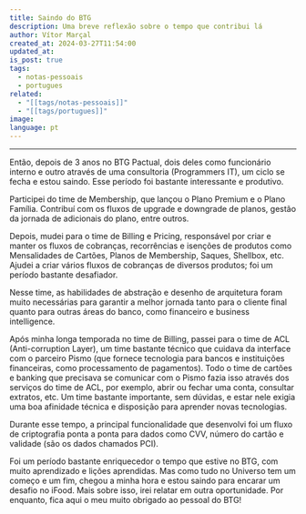 ```yaml
---
title: Saindo do BTG
description: Uma breve reflexão sobre o tempo que contribui lá
author: Vítor Marçal
created_at: 2024-03-27T11:54:00
updated_at: 
is_post: true
tags:
  - notas-pessoais
  - portugues
related:
  - "[[tags/notas-pessoais]]"
  - "[[tags/portugues]]"
image: 
language: pt
---
```

----


Então, depois de 3 anos no BTG Pactual, dois deles como funcionário interno e outro através de uma consultoria (Programmers IT), um ciclo se fecha e estou saindo. Esse período foi bastante interessante e produtivo.

Participei do time de Membership, que lançou o Plano Premium e o Plano Família. Contribuí com os fluxos de upgrade e downgrade de planos, gestão da jornada de adicionais do plano, entre outros.

Depois, mudei para o time de Billing e Pricing, responsável por criar e manter os fluxos de cobranças, recorrências e isenções de produtos como Mensalidades de Cartões, Planos de Membership, Saques, Shellbox, etc. Ajudei a criar vários fluxos de cobranças de diversos produtos; foi um período bastante desafiador.

Nesse time, as habilidades de abstração e desenho de arquitetura foram muito necessárias para garantir a melhor jornada tanto para o cliente final quanto para outras áreas do banco, como financeiro e business intelligence.

Após minha longa temporada no time de Billing, passei para o time de ACL (Anti-corruption Layer), um time bastante técnico que cuidava da interface com o parceiro Pismo (que fornece tecnologia para bancos e instituições financeiras, como processamento de pagamentos). Todo o time de cartões e banking que precisava se comunicar com o Pismo fazia isso através dos serviços do time de ACL, por exemplo, abrir ou fechar uma conta, consultar extratos, etc. Um time bastante importante, sem dúvidas, e estar nele exigia uma boa afinidade técnica e disposição para aprender novas tecnologias.

Durante esse tempo, a principal funcionalidade que desenvolvi foi um fluxo de criptografia ponta a ponta para dados como CVV, número do cartão e validade (são os dados chamados PCI).

Foi um período bastante enriquecedor o tempo que estive no BTG, com muito aprendizado e lições aprendidas. Mas como tudo no Universo tem um começo e um fim, chegou a minha hora e estou saindo para encarar um desafio no iFood. Mais sobre isso, irei relatar em outra oportunidade. Por enquanto, fica aqui o meu muito obrigado ao pessoal do BTG!